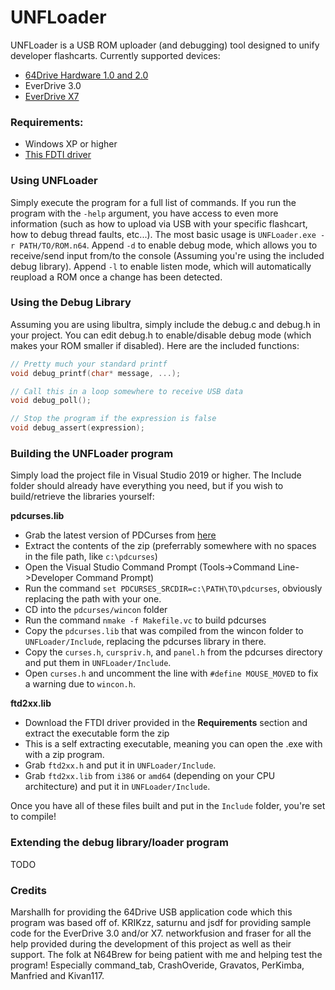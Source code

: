 # UNFLoader
UNFLoader is a USB ROM uploader (and debugging) tool designed to unify developer flashcarts. 
Currently supported devices:
* [64Drive Hardware 1.0 and 2.0](http://64drive.retroactive.be/)
* EverDrive 3.0
* [EverDrive X7](https://krikzz.com/store/home/55-everdrive-64-x7.html)


### Requirements:
* Windows XP or higher
* [This FDTI driver](http://www.ftdichip.com/Drivers/CDM/CDM21228_Setup.zip)


### Using UNFLoader
Simply execute the program for a full list of commands. If you run the program with the `-help` argument, you have access to even more information (such as how to upload via USB with your specific flashcart, how to debug thread faults, etc...). The most basic usage is `UNFLoader.exe -r PATH/TO/ROM.n64`. Append `-d` to enable debug mode, which allows you to receive/send input from/to the console (Assuming you're using the included debug library). Append `-l` to enable listen mode, which will automatically reupload a ROM once a change has been detected.


### Using the Debug Library
Assuming you are using libultra, simply include the debug.c and debug.h in your project. You can edit debug.h to enable/disable debug mode (which makes your ROM smaller if disabled).
Here are the included functions:
```c
// Pretty much your standard printf
void debug_printf(char* message, ...);

// Call this in a loop somewhere to receive USB data
void debug_poll();

// Stop the program if the expression is false
void debug_assert(expression);
```


### Building the UNFLoader program
Simply load the project file in Visual Studio 2019 or higher.
The Include folder should already have everything you need, but if you wish to build/retrieve the libraries yourself:

**pdcurses.lib**
* Grab the latest version of PDCurses from [here](https://github.com/wmcbrine/PDCurses)
* Extract the contents of the zip (preferrably somewhere with no spaces in the file path, like `c:\pdcurses`)
* Open the Visual Studio Command Prompt (Tools->Command Line->Developer Command Prompt)
* Run the command `set PDCURSES_SRCDIR=c:\PATH\TO\pdcurses`, obviously replacing the path with your one.
* CD into the `pdcurses/wincon` folder
* Run the command `nmake -f Makefile.vc` to build pdcurses
* Copy the `pdcurses.lib` that was compiled from the wincon folder to `UNFLoader/Include`, replacing the pdcurses library in there.
* Copy the `curses.h`, `curspriv.h`, and `panel.h` from the pdcurses directory and put them in `UNFLoader/Include`.
* Open `curses.h` and uncomment the line with `#define MOUSE_MOVED` to fix a warning due to `wincon.h`.

**ftd2xx.lib**
* Download the FTDI driver provided in the **Requirements** section and extract the executable form the zip
* This is a self extracting executable, meaning you can open the .exe with with a zip program. 
* Grab `ftd2xx.h` and put it in `UNFLoader/Include`.
* Grab `ftd2xx.lib` from `i386` or `amd64` (depending on your CPU architecture) and put it in `UNFLoader/Include`.

Once you have all of these files built and put in the `Include` folder, you're set to compile!


### Extending the debug library/loader program
TODO


### Credits
Marshallh for providing the 64Drive USB application code which this program was based off of.
KRIKzz, saturnu and jsdf for providing sample code for the EverDrive 3.0 and/or X7.
networkfusion and fraser for all the help provided during the development of this project as well as their support.
The folk at N64Brew for being patient with me and helping test the program! Especially command_tab, CrashOveride, Gravatos, PerKimba, Manfried and Kivan117.
